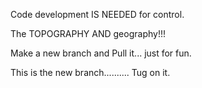 Code development IS NEEDED for control.

The TOPOGRAPHY AND geography!!!

Make a new branch and Pull it... just for fun.

This is the new branch.......... Tug on it.
